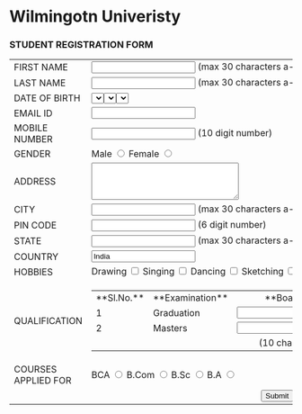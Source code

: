 # Wilmingotn Univeristy


### STUDENT REGISTRATION FORM

<table cellpadding="10" align="center">

<tbody>

<tr>

<td>FIRST NAME</td>

<td><input type="text" name="First_Name" maxlength="30"> (max 30 characters a-z and A-Z)</td>

</tr>

<tr>

<td>LAST NAME</td>

<td><input type="text" name="Last_Name" maxlength="30"> (max 30 characters a-z and A-Z)</td>

</tr>

<tr>

<td>DATE OF BIRTH</td>

<td><select name="Birthday_day" id="Birthday_Day">
    <select id="Birthday_Month" name="Birthday_Month">
    <select name="Birthday_Year" id="Birthday_Year">
</tr>

<tr>

<td>EMAIL ID</td>

<td><input type="text" name="Email_Id" maxlength="100"></td>

</tr>

<tr>

<td>MOBILE NUMBER</td>

<td><input type="text" name="Mobile_Number" maxlength="10"> (10 digit number)</td>

</tr>

<tr>

<td>GENDER</td>

<td>Male <input type="radio" name="Gender" value="Male"> Female <input type="radio" name="Gender" value="Female"></td>

</tr>

<tr>

<td>ADDRESS  

</td>

<td><textarea name="Address" rows="4" cols="30"></textarea></td>

</tr>

<tr>

<td>CITY</td>

<td><input type="text" name="City" maxlength="30"> (max 30 characters a-z and A-Z)</td>

</tr>

<tr>

<td>PIN CODE</td>

<td><input type="text" name="Pin_Code" maxlength="6"> (6 digit number)</td>

</tr>

<tr>

<td>STATE</td>

<td><input type="text" name="State" maxlength="30"> (max 30 characters a-z and A-Z)</td>

</tr>

<tr>

<td>COUNTRY</td>

<td><input type="text" name="Country" value="India" readonly="readonly"></td>

</tr>

<tr>

<td>HOBBIES  

</td>

<td>Drawing <input type="checkbox" name="Hobby_Drawing" value="Drawing"> Singing <input type="checkbox" name="Hobby_Singing" value="Singing"> Dancing <input type="checkbox" name="Hobby_Dancing" value="Dancing"> Sketching <input type="checkbox" name="Hobby_Cooking" value="Cooking">  
Others <input type="checkbox" name="Hobby_Other" value="Other"> <input type="text" name="Other_Hobby" maxlength="30"></td>

</tr>

<tr>

<td>QUALIFICATION  

</td>

<td>

<table>

<tbody>

<tr>

<td align="center">**Sl.No.**</td>

<td align="center">**Examination**</td>

<td align="center">**Board**</td>

<td align="center">**Percentage**</td>

<td align="center">**Year of Passing**</td>

</tr>

<tr>

<td>1</td>

<td>Graduation</td>

<td><input type="text" name="Graduation_Board" maxlength="30"></td>

<td><input type="text" name="Graduation_Percentage" maxlength="30"></td>

<td><input type="text" name="Graduation_YrOfPassing" maxlength="30"></td>

</tr>

<tr>

<td>2</td>

<td>Masters</td>

<td><input type="text" name="Masters_Board" maxlength="30"></td>

<td><input type="text" name="Masters_Percentage" maxlength="30"></td>

<td><input type="text" name="Masters_YrOfPassing" maxlength="30"></td>

</tr>

<tr>

<td></td>

<td></td>

<td align="center">(10 char max)</td>

<td align="center">(upto 2 decimal)</td>

</tr>

</tbody>

</table>

</td>

</tr>

<tr>

<td>COURSES  
APPLIED FOR</td>

<td>BCA <input type="radio" name="Course_BCA" value="BCA"> B.Com <input type="radio" name="Course_BCom" value="B.Com"> B.Sc <input type="radio" name="Course_BSc" value="B.Sc"> B.A <input type="radio" name="Course_BA" value="B.A"></td>

</tr>

<tr>

<td colspan="2" align="center"><input type="submit" value="Submit"> <input type="reset" value="Reset"></td>

</tr>

</tbody>

</table>

